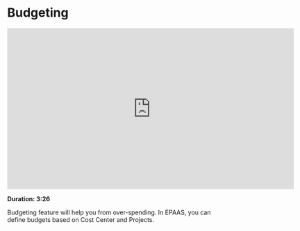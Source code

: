 <!-- add-breadcrumbs -->
# Budgeting

<iframe width="660" height="371" src="https://www.youtube.com/embed/wWHkB0jlXNk" frameborder="0" allowfullscreen></iframe>

**Duration: 3:26**

Budgeting feature will help you from over-spending. In EPAAS, you can define budgets based on Cost Center and Projects.
